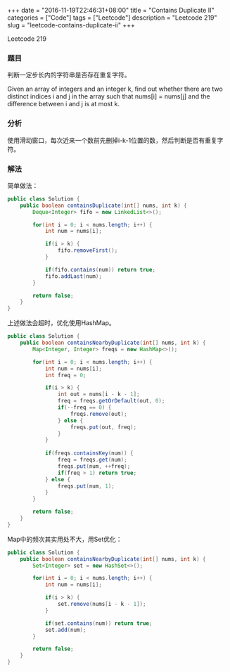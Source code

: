 +++
date = "2016-11-19T22:46:31+08:00"
title = "Contains Duplicate II"
categories = ["Code"]
tags = ["Leetcode"]
description = "Leetcode 219"
slug = "leetcode-contains-duplicate-ii"
+++


Leetcode 219

### 题目

判断一定步长内的字符串是否存在重复字符。

Given an array of integers and an integer k, find out whether there are two distinct indices i and j in the array such that nums[i] = nums[j] and the difference between i and j is at most k.

### 分析

使用滑动窗口，每次近来一个数前先删掉i-k-1位置的数，然后判断是否有重复字符。

### 解法

简单做法：

```java
public class Solution {
    public boolean containsDuplicate(int[] nums, int k) {
        Deque<Integer> fifo = new LinkedList<>();

        for(int i = 0; i < nums.length; i++) {
            int num = nums[i];

            if(i > k) {
                fifo.removeFirst();
            }

            if(fifo.contains(num)) return true;
            fifo.addLast(num);
        }

        return false;
    }
}
```

上述做法会超时，优化使用HashMap。

```java
public class Solution {
    public boolean containsNearbyDuplicate(int[] nums, int k) {
        Map<Integer, Integer> freqs = new HashMap<>();

        for(int i = 0; i < nums.length; i++) {
            int num = nums[i];
            int freq = 0;

            if(i > k) {
                int out = nums[i - k - 1];
                freq = freqs.getOrDefault(out, 0);
                if(--freq == 0) {
                    freqs.remove(out);
                } else {
                    freqs.put(out, freq);
                }
            }
            
            if(freqs.containsKey(num)) {
                freq = freqs.get(num);
                freqs.put(num, ++freq);
                if(freq > 1) return true;
            } else {
                freqs.put(num, 1);
            }
        }

        return false;
    }
}
```

Map中的频次其实用处不大，用Set优化：

```java
public class Solution {
    public boolean containsNearbyDuplicate(int[] nums, int k) {
        Set<Integer> set = new HashSet<>();

        for(int i = 0; i < nums.length; i++) {
            int num = nums[i];

            if(i > k) {
                set.remove(nums[i - k - 1]);
            }

            if(set.contains(num)) return true;
            set.add(num);
        }

        return false;
    }
}
```